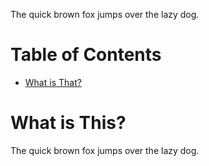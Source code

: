 The quick brown fox jumps over the lazy dog.

# Table of Contents

- [What is That?](#what-is-that)

# What is This?

The quick brown fox jumps over the lazy dog.
